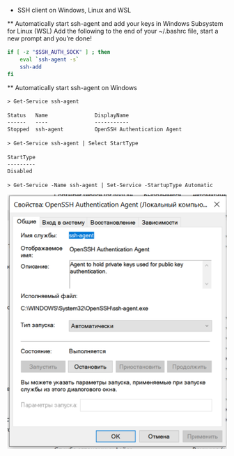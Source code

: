 * SSH client on Windows, Linux and WSL

** Automatically start ssh-agent and add your keys in Windows Subsystem for Linux (WSL)
Add the following to the end of your ~/.bashrc file, start a new prompt and you’re done!
```sh
if [ -z "$SSH_AUTH_SOCK" ] ; then
    eval `ssh-agent -s`
    ssh-add
fi
```

** Automatically start ssh-agent on Windows
```
> Get-Service ssh-agent

Status   Name               DisplayName
------   ----               -----------
Stopped  ssh-agent          OpenSSH Authentication Agent

> Get-Service ssh-agent | Select StartType

StartType
---------
Disabled

> Get-Service -Name ssh-agent | Set-Service -StartupType Automatic
```

![](windows-ssh-agent.png)
